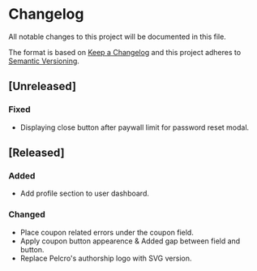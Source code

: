 # Changelog

All notable changes to this project will be documented in this file.

The format is based on [Keep a Changelog][keep a changelog] and this project adheres to [Semantic Versioning][semantic versioning].

## [Unreleased]

### Fixed

- Displaying close button after paywall limit for password reset modal.

## [Released]

### Added

- Add profile section to user dashboard.

### Changed

- Place coupon related errors under the coupon field.
- Apply coupon button appearence & Added gap between field and button.
- Replace Pelcro's authorship logo with SVG version.

<!-- Links -->

[keep a changelog]: https://keepachangelog.com/
[semantic versioning]: https://semver.org/
